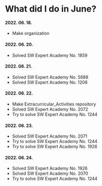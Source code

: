 # What did I do in June?

#### 2022. 06. 18.
- Make organization

#### 2022. 06. 20.
- Solved SW Expert Academy No. 1859

#### 2022. 06. 21.
- Solved SW Expert Academy No. 5688
- Solved SW Expert Academy No. 1206

#### 2022. 06. 22.
- Make Extracurricular_Activities repository
- Solved SW Expert Academy No. 2072
- Try to solve SW Expert Academy No. 1244

#### 2022. 06. 23.
- Solved SW Expert Academy No. 2071
- Try to solve SW Expert Academy No. 1244
- Try to solve SW Expert Academy No. 1926

#### 2022. 06. 24.
- Solved SW Expert Academy No. 1926
- Solved SW Expert Academy No. 2070
- Try to solve SW Expert Academy No. 1244

